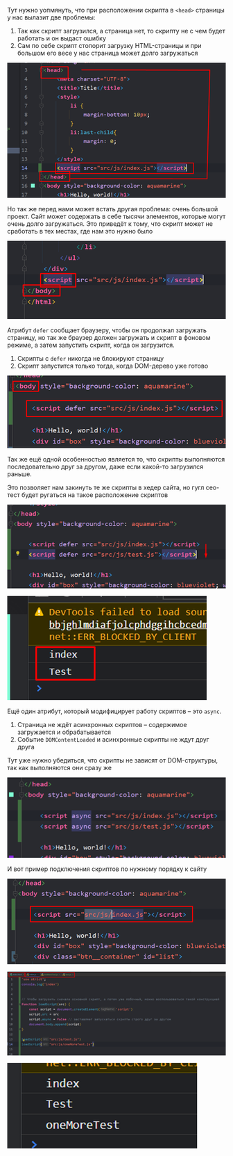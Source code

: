 
Тут нужно уопмянуть, что при расположении скрипта в `<head>` страницы у нас вылазит две проблемы:

1) Так как скрипт загрузился, а страница нет, то скрипту не с чем будет работать и он выдаст ошибку
2) Сам по себе скрипт стопорит загрузку HTML-страницы и при большом его весе у нас страница может долго загружаться

![](_png/ccbe57a890d57702edf81dc48be4de8d.png)

Но так же перед нами может встать другая проблема: очень большой проект. Сайт может содержать в себе тысячи элементов, которые могут очень долго загружаться. Это приведёт к тому, что скрипт может не сработать в тех местах, где нам это нужно было

![](_png/59dc286a5e8fe765614e7239531a1c6f.png)

Атрибут `defer` сообщает браузеру, чтобы он продолжал загружать страницу, но так же браузер должен загружать и скрипт в фоновом режиме, а затем запустить скрипт, когда он загрузится.

1) Скрипты с `defer` никогда не блокируют страницу
2) Скрипт запустится только тогда, когда DOM-дерево уже готово

![](_png/5b5a19f9306834449c1fe899f0f2ad6e.png)

Так же ещё одной особенностью является то, что скрипты выполняются последовательно друг за другом, даже если какой-то загрузился раньше.

Это позволяет нам закинуть те же скрипты в хедер сайта, но гугл сео-тест будет ругаться на такое расположение скриптов

![](_png/b9a69c7d44c8f3e9a3b95401dcca381e.png)

![](_png/4f18e02ccb113383ce3c8c6fb200a9d1.png)

Ещё один атрибут, который модифицирует работу скриптов – это `async`.

1) Страница не ждёт асинхронных скриптов – содержимое загружается и обрабатывается
2) Событие `DOMContentLoaded` и асинхронные скрипты не ждут друг друга

Тут уже нужно убедиться, что скрипты не зависят от DOM-структуры, так как выполняются они сразу же

![](_png/d53f995b5ac8b9b07b44dabd40bff38c.png)

И вот пример подключения скриптов по нужному порядку к сайту

![](_png/b79352255f4c6f49b771999f4a0d70f1.png)

![](_png/9047adcb533735a48bd978094f46233c.png)

![](_png/a560c6a9ad76d756e42ab8ecf8aab864.png)